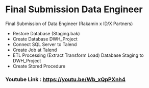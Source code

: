 # Final Submission Data Engineer
Final Submission of Data Engineer (Rakamin x ID/X Partners)

- Restore Database (Staging.bak)
- Create Database DWH_Project
- Connect SQL Server to Talend
- Create Job at Talend
- ETL Processing (Extract Transform Load) Database Staging to DWH_Project
- Create Stored Procedure
### Youtube Link : https://youtu.be/Wb_xQpPXnh4
